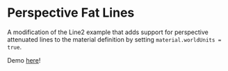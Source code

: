 # Perspective Fat Lines

A modification of the Line2 example that adds support for perspective attenuated lines to the material definition by setting `material.worldUnits = true`.

Demo [here](https://gkjohnson.github.io/threejs-sandbox/perspective-fat-lines/webgl_lines_fat.html)!
